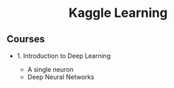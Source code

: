 <h1 align='center'> Kaggle Learning </h1>
<h2> Courses </h2>

<ul> 
  <li> 1. Introduction to Deep Learning </li>
  <ul> 
    <li> A single neuron </li>
    <li> Deep Neural Networks </li>
  </ul>
</ul>

